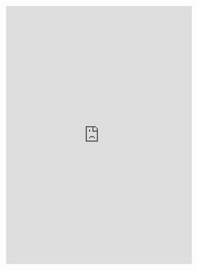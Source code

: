 <iframe width="650" height="700" src="https://6fab55eb.sibforms.com/serve/MUIEALr2n1cwUh4GbzV6gDUW0ZD9E37TCiXbUz_jh6E_tKKYIqeQTZd1H-1TpS716od0lmyLqo2FtPHHIdaiX5_MVwJV_zzFDmQIrMK3joOyuYBxsK81C-Wfj14O_H5zyA7G8GxGlhDwLo_PYuKp_AWLhS2WjMnYaiqeoJuCD-paaKU6G8EhfUfbg1P87MAmVm26Os6xSIrxU9VG" frameborder="0" scrolling="auto" allowfullscreen style="display: block;margin-left: auto;margin-right: auto;max-width: 100%;"></iframe>
